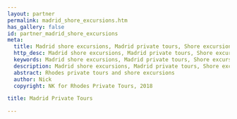 ```yaml
---
layout: partner
permalink: madrid_shore_excursions.htm
has_gallery: false
id: partner_madrid_shore_excursions
meta:
  title: Madrid shore excursions, Madrid private tours, Shore excursions and Private tours in Madrid
  http_desc: Madrid shore excursions, Madrid private tours, Shore excursions and Private tours in Madrid, Medieval Madrid, Habsburg Madrid, Bourbon Madrid, Madrid Museums, Literary Madrid, Musical Madrid, Woman's Madrid, Gay Madrid, The Parks of Madrid
  keywords: Madrid shore excursions, Madrid private tours, Shore excursions and Private tours in Madrid, Medieval Madrid, Habsburg Madrid, Bourbon Madrid, Madrid Museums, Literary Madrid, Musical Madrid, Woman's Madrid, Gay Madrid, The Parks of Madrid
  description: Madrid shore excursions, Madrid private tours, Shore excursions and Private tours in Madrid, Medieval Madrid, Habsburg Madrid, Bourbon Madrid, Madrid Museums, Literary Madrid, Musical Madrid, Woman's Madrid, Gay Madrid, The Parks of Madrid
  abstract: Rhodes private tours and shore excursions
  author: Nick
  copyright: NK for Rhodes Private Tours, 2018

title: Madrid Private Tours

---
```

